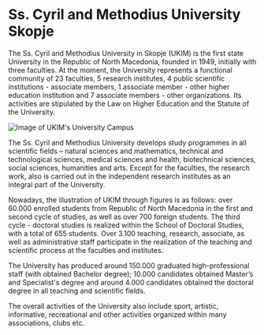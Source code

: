 # Ss. Cyril and Methodius University Skopje

The Ss. Cyril and Methodius University in Skopje (UKIM) is the first state University in the Republic of North Macedonia, founded in 1949, initially with three faculties. At the moment, the University represents a functional community of 23 faculties, 5 research institutes, 4 public scientific institutions - associate members, 1 associate member - other higher education institution and 7 associate members - other organizations. Its activities are stipulated by the Law on Higher Education and the Statute of the University.

![Image of UKIM's University Campus](http://www.ukim.edu.mk/images/menija/t72060_Univerzitet.jpg "Ss. Cyril and Methodius University in Skopje (UKIM)")

The Ss. Cyril and Methodius University develops study programmes in all scientific fields – natural sciences and mathematics, technical and technological sciences, medical sciences and health, biotechnical sciences, social sciences, humanities and arts. Except for the faculties, the research work, also is carried out in the independent research institutes as an integral part of the University.

Nowadays, the illustration of UKIM through figures is as follows: over 60.000 enrolled students from Republic of North Macedonia in the first and second cycle of studies, as well as over 700 foreign students. The third cycle - doctoral studies is realized within the School of Doctoral Studies, with a total of 655 students. Over 3.100 teaching, research, associate, as well as administrative staff participate in the realization of the teaching and scientific process at the faculties and institutes.

The University has produced around 150.000 graduated high-professional staff (with obtained Bachelor degree); 10.000 candidates obtained Master’s and Specialist's degree and around 4.000 candidates obtained the doctoral degree in all teaching and scientific fields.

The overall activities of the University also include sport, artistic, informative, recreational and other activities organized within many associations, clubs etc.
